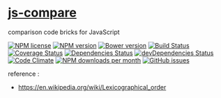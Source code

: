 [js-compare](http://aureooms.github.io/js-compare)
==

comparison code bricks for JavaScript

[![NPM license](http://img.shields.io/npm/l/aureooms-js-compare.svg?style=flat)](https://raw.githubusercontent.com/aureooms/js-compare/master/LICENSE)
[![NPM version](http://img.shields.io/npm/v/aureooms-js-compare.svg?style=flat)](https://www.npmjs.org/package/aureooms-js-compare)
[![Bower version](http://img.shields.io/bower/v/aureooms-js-compare.svg?style=flat)](http://bower.io/search/?q=aureooms-js-compare)
[![Build Status](http://img.shields.io/travis/aureooms/js-compare.svg?style=flat)](https://travis-ci.org/aureooms/js-compare)
[![Coverage Status](http://img.shields.io/coveralls/aureooms/js-compare.svg?style=flat)](https://coveralls.io/r/aureooms/js-compare)
[![Dependencies Status](http://img.shields.io/david/aureooms/js-compare.svg?style=flat)](https://david-dm.org/aureooms/js-compare#info=dependencies)
[![devDependencies Status](http://img.shields.io/david/dev/aureooms/js-compare.svg?style=flat)](https://david-dm.org/aureooms/js-compare#info=devDependencies)
[![Code Climate](http://img.shields.io/codeclimate/github/aureooms/js-compare.svg?style=flat)](https://codeclimate.com/github/aureooms/js-compare)
[![NPM downloads per month](http://img.shields.io/npm/dm/aureooms-js-compare.svg?style=flat)](https://www.npmjs.org/package/aureooms-js-compare)
[![GitHub issues](http://img.shields.io/github/issues/aureooms/js-compare.svg?style=flat)](https://github.com/aureooms/js-compare/issues)

reference :

  - https://en.wikipedia.org/wiki/Lexicographical_order
